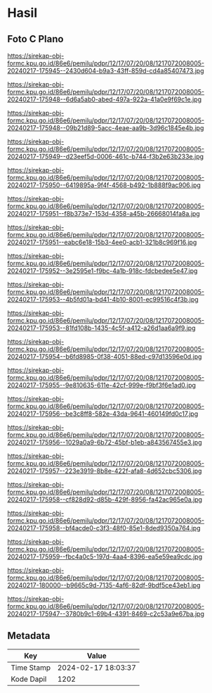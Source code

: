 # Hasil

## Foto C Plano

https://sirekap-obj-formc.kpu.go.id/86e6/pemilu/pdpr/12/17/07/20/08/1217072008005-20240217-175945--2430d604-b9a3-43ff-859d-cd4a85407473.jpg

https://sirekap-obj-formc.kpu.go.id/86e6/pemilu/pdpr/12/17/07/20/08/1217072008005-20240217-175948--6d6a5ab0-abed-497a-922a-41a0e9f69c1e.jpg

https://sirekap-obj-formc.kpu.go.id/86e6/pemilu/pdpr/12/17/07/20/08/1217072008005-20240217-175948--09b21d89-5acc-4eae-aa9b-3d96c1845e4b.jpg

https://sirekap-obj-formc.kpu.go.id/86e6/pemilu/pdpr/12/17/07/20/08/1217072008005-20240217-175949--d23eef5d-0006-461c-b744-f3b2e63b233e.jpg

https://sirekap-obj-formc.kpu.go.id/86e6/pemilu/pdpr/12/17/07/20/08/1217072008005-20240217-175950--6419895a-9f4f-4568-b492-1b888f9ac906.jpg

https://sirekap-obj-formc.kpu.go.id/86e6/pemilu/pdpr/12/17/07/20/08/1217072008005-20240217-175951--f8b373e7-153d-4358-a45b-26668014fa8a.jpg

https://sirekap-obj-formc.kpu.go.id/86e6/pemilu/pdpr/12/17/07/20/08/1217072008005-20240217-175951--eabc6e18-15b3-4ee0-acb1-321b8c969f16.jpg

https://sirekap-obj-formc.kpu.go.id/86e6/pemilu/pdpr/12/17/07/20/08/1217072008005-20240217-175952--3e2595e1-f9bc-4a1b-918c-fdcbedee5e47.jpg

https://sirekap-obj-formc.kpu.go.id/86e6/pemilu/pdpr/12/17/07/20/08/1217072008005-20240217-175953--4b5fd01a-bd41-4b10-8001-ec99516c4f3b.jpg

https://sirekap-obj-formc.kpu.go.id/86e6/pemilu/pdpr/12/17/07/20/08/1217072008005-20240217-175953--81fd108b-1435-4c5f-a412-a26d1aa6a9f9.jpg

https://sirekap-obj-formc.kpu.go.id/86e6/pemilu/pdpr/12/17/07/20/08/1217072008005-20240217-175954--b6fd8985-0f38-4051-88ed-c97d13596e0d.jpg

https://sirekap-obj-formc.kpu.go.id/86e6/pemilu/pdpr/12/17/07/20/08/1217072008005-20240217-175955--9e810635-611e-42cf-999e-f9bf3f6e1ad0.jpg

https://sirekap-obj-formc.kpu.go.id/86e6/pemilu/pdpr/12/17/07/20/08/1217072008005-20240217-175956--be3c8ff8-582e-43da-9641-460149fd0c17.jpg

https://sirekap-obj-formc.kpu.go.id/86e6/pemilu/pdpr/12/17/07/20/08/1217072008005-20240217-175956--1029a0a9-6b72-45bf-b1eb-a843567455e3.jpg

https://sirekap-obj-formc.kpu.go.id/86e6/pemilu/pdpr/12/17/07/20/08/1217072008005-20240217-175957--223e3919-8b8e-422f-afa8-4d652cbc5306.jpg

https://sirekap-obj-formc.kpu.go.id/86e6/pemilu/pdpr/12/17/07/20/08/1217072008005-20240217-175958--cf828d92-d85b-429f-8956-fa42ac965e0a.jpg

https://sirekap-obj-formc.kpu.go.id/86e6/pemilu/pdpr/12/17/07/20/08/1217072008005-20240217-175958--bf4acde0-c3f3-48f0-85e1-8ded9350a764.jpg

https://sirekap-obj-formc.kpu.go.id/86e6/pemilu/pdpr/12/17/07/20/08/1217072008005-20240217-175959--fbc4a0c5-197d-4aa4-8396-ea5e59ea9cdc.jpg

https://sirekap-obj-formc.kpu.go.id/86e6/pemilu/pdpr/12/17/07/20/08/1217072008005-20240217-180000--b9665c9d-7135-4af6-82df-9bdf5ce43eb1.jpg

https://sirekap-obj-formc.kpu.go.id/86e6/pemilu/pdpr/12/17/07/20/08/1217072008005-20240217-175947--3780b9c1-69b4-4391-8469-c2c53a9e67ba.jpg


## Metadata

| Key        | Value               |
| ---------- | ------------------- |
| Time Stamp | 2024-02-17 18:03:37 |
| Kode Dapil | 1202                |



